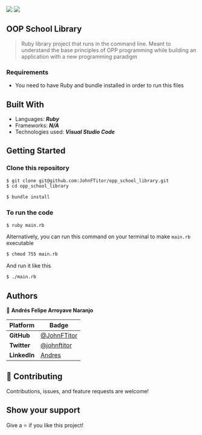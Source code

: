 
![](https://img.shields.io/static/v1?label=BY&message=JohnFTitor&color=blue)
![](https://img.shields.io/badge/Microverse-blueviolet)

## OOP School Library

> Ruby library project that runs in the command line. Meant to understand the base principles of OPP programming while building an application with a new programming paradigm

### Requirements
-  You need to have Ruby and bundle installed in order to run this files

## Built With

- Languages: _**Ruby**_
- Frameworks: _**N/A**_
- Technologies used: _**Visual Studio Code**_

## Getting Started

### Clone this repository

```bash
$ git clone git@github.com:JohnFTitor/opp_school_library.git
$ cd opp_school_library

$ bundle install

```
### To run the code
```bash
$ ruby main.rb
```

Alternatively, you can run this command on your terminal to make ```main.rb``` executable
```bash
$ chmod 755 main.rb
```

And run it like this
```bash
$ ./main.rb
```

## Authors

:bust_in_silhouette: **Andrés Felipe Arroyave Naranjo**

 Platform | Badge |
 --- | --- |
 **GitHub**    | [@JohnFTitor](https://github.com/JohnFTitor)
 **Twitter**   | [@johnftitor](https://twitter.com/johnftitor)
 **LinkedIn**  | [Andres](https://www.linkedin.com/in/andresarroyavenaranjo/?locale=en_US)

## 🤝 Contributing

Contributions, issues, and feature requests are welcome!

## Show your support

Give a ⭐️ if you like this project!
